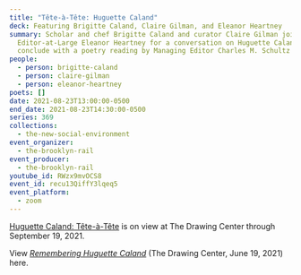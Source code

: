 ```yaml
---
title: "Tête-à-Tête: Huguette Caland"
deck: Featuring Brigitte Caland, Claire Gilman, and Eleanor Heartney
summary: Scholar and chef Brigitte Caland and curator Claire Gilman join Rail
  Editor-at-Large Eleanor Heartney for a conversation on Huguette Caland. We
  conclude with a poetry reading by Managing Editor Charles M. Schultz
people:
  - person: brigitte-caland
  - person: claire-gilman
  - person: eleanor-heartney
poets: []
date: 2021-08-23T13:00:00-0500
end_date: 2021-08-23T14:30:00-0500
series: 369
collections:
  - the-new-social-environment
event_organizer:
  - the-brooklyn-rail
event_producer:
  - the-brooklyn-rail
youtube_id: RWzx9mvOCS8
event_id: recu13QiffY3lqeq5
event_platform:
  - zoom
---
```

[Huguette Caland: Tête-à-Tête](https://drawingcenter.org/exhibitions/huguette-caland) is on view at The Drawing Center through September 19, 2021. 

View *[Remembering Huguette Caland](https://drawingcenter.org/posts/remembering-huguette-caland)* (The Drawing Center, June 19, 2021) here.